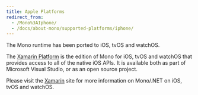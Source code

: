 ```yaml
---
title: Apple Platforms
redirect_from:
  - /Mono%3AIphone/
  - /docs/about-mono/supported-platforms/iphone/
---
```


The Mono runtime has been ported to iOS, tvOS and watchOS.

The [Xamarin Platform](https://visualstudio.microsoft.com/xamarin/) is the edition of
Mono for  iOS, tvOS and watchOS that provides access to all of the
native iOS APIs. It is available both as part of Microsoft Visual Studio, or as
an open source project.

Please visit the [Xamarin](https://visualstudio.microsoft.com/xamarin/) site for more information on Mono/.NET on iOS, tvOS and watchOS.
